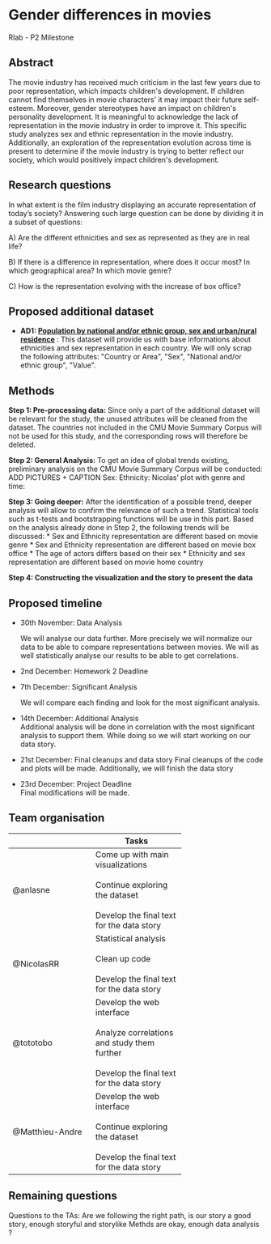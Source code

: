 # Gender differences in movies
Rlab - P2 Milestone

## Abstract

The movie industry has received much criticism in the last few years due to poor representation, which impacts children's development. If children cannot find themselves in movie characters' it may impact their future self-esteem. Moreover, gender stereotypes have an impact on children's personality development. It is meaningful to acknowledge the lack of representation in the movie industry in order to improve it.
This specific study analyzes sex and ethnic representation in the movie industry. Additionally, an exploration of the representation evolution across time is present to determine if the movie industry is trying to better reflect our society, which would positively impact children's development.  

## Research questions

In what extent is the film industry displaying an accurate representation of today’s society?
Answering such large question can be done by dividing it in a subset of questions:

A) Are the different ethnicities and sex as represented as they are in real life? 

B) If there is a difference in representation, where does it occur most? In which geographical area? In which movie genre?

C) How is the representation evolving with the increase of box office?

## Proposed additional dataset

* **AD1: [Population by national and/or ethnic group, sex and urban/rural residence](http://data.un.org/Data.aspx?d=POP&f=tableCode:26)** : 
This dataset will provide us with base informations about ethnicities and sex representation in each country. We will only scrap the following attributes: "Country or Area", "Sex", "National and/or ethnic group", "Value".

## Methods

**Step 1: Pre-processing data:**
Since only a part of the additional dataset will be relevant for the study, the unused attributes will be cleaned from the dataset. The countries not included in the CMU Movie Summary Corpus will not be used for this study, and the corresponding rows will therefore be deleted.

**Step 2: General Analysis:**
To get an idea of global trends existing, preliminary analysis on the CMU Movie Summary Corpus will be conducted:
ADD PICTURES + CAPTION
Sex:
Ethnicity:
Nicolas’ plot with genre and time:

**Step 3: Going deeper:**
After the identification of a possible trend, deeper analysis will allow to confirm the relevance of such a trend. Statistical tools such as t-tests and bootstrapping functions will be use in this part. Based on the analysis already done in Step 2, the following trends will be discussed:
	* Sex and Ethnicity representation are different based on movie genre
	* Sex and Ethnicity representation are different based on movie box office
	* The age of actors differs based on their sex
	* Ethnicity and sex representation are different based on movie home country

**Step 4: Constructing the visualization and the story to present the data**

## Proposed timeline

* 30th November: Data Analysis 
            
    We will analyse our data further. More precisely we will normalize our data to be able to compare representations between movies. We will as well statistically analyse our results to be able to get correlations. 
        
* 2nd December: Homework 2 Deadline
* 7th December: Significant Analysis

    We will compare each finding and look for the most significant analysis. 

* 14th December: Additional Analysis    
    Additional analysis will be done in correlation with the most significant analysis to support them. While doing so we will start working on our data story.
    
* 21st December: Final cleanups and data story
    Final cleanups of the code and plots will be made. Additionally, we will finish the data story   

* 23rd December: Project Deadline  
    Final modifications will be made.

## Team organisation

<table class="tg" style="undefined;table-layout: fixed; width: 342px">
<colgroup>
<col style="width: 164px">
<col style="width: 178px">
</colgroup>
<thead>
  <tr>
    <th class="tg-0lax"></th>
    <th class="tg-0lax">Tasks</th>
  </tr>
</thead>
<tbody>
  <tr>
    <td class="tg-0lax">@anlasne</td>
    <td class="tg-0lax">Come up with main visualizations<br><br>Continue exploring the dataset<br><br>Develop the final text for the data story</td>
  </tr>
  <tr>
    <td class="tg-0lax">@NicolasRR</td>
    <td class="tg-0lax">Statistical analysis<br><br>Clean up code<br><br>Develop the final text for the data story</td>
  </tr>
  <tr>
    <td class="tg-0lax">@tototobo</td>
    <td class="tg-0lax">Develop the web interface<br><br>Analyze correlations and study them further<br><br>Develop the final text for the data story</td>
  </tr>
  <tr>
    <td class="tg-0lax">@Matthieu-Andre</td>
    <td class="tg-0lax">Develop the web interface<br><br>Continue exploring the dataset<br><br>Develop the final text for the data story</td>
  </tr>
</tbody>
</table>

## Remaining questions

Questions to the TAs: Are we following the right path, is our story a good story, enough storyful and storylike
Methds are okay, enough data analysis ?
